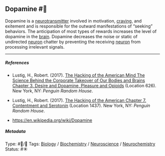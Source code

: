## Dopamine  #🧠

Dopamine is a [neurotransmitter](Neurotransmitter.md) involved in motivation, [craving](Craving.md), and exitement and is responsible for the outward manifestations of “seeking” behaviors. The anticipation of most types of rewards increases the level of dopamine in the [brain](Brain.md). Dopamine decreases the noise or static of undirected [neuron](Neuron.md) chatter by preventing the receiving [neuron](Neuron.md) from processing irrelevant signals.

---

##### References

* Lustig, H., Robert. (2017). [The Hacking of the American Mind The Science Behind the Corporate Takeover of Our Bodies and Brains Chapter 3. Desire and Dopamine, Pleasure and Opioids](The%20Hacking%20of%20the%20American%20Mind%20The%20Science%20Behind%20the%20Corporate%20Takeover%20of%20Our%20Bodies%20and%20Brains%20Chapter%203.%20Desire%20and%20Dopamine,%20Pleasure%20and%20Opioids.md) (Location 626). New York, NY: *Penguin Random House*.

* Lustig, H., Robert. (2017). [The Hacking of the American Chapter 7. Contentment and Serotonin](The%20Hacking%20of%20the%20American%20Chapter%207.%20Contentment%20and%20Serotonin.md) (Location 1437). New York, NY: *Penguin Random House*.

* https://en.wikipedia.org/wiki/Dopamine

##### Metadata

Type: #🔵/🔵 
Tags: [Biology]() / [Biochemistry](Biochemistry.md) / [Neuroscience](Neuroscience.md) / [Neurochemistry](Neurochemistry.md) 
Status: #☀️ 
